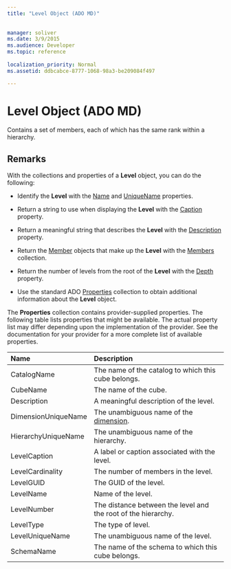 ```yaml
---
title: "Level Object (ADO MD)"
 
 
manager: soliver
ms.date: 3/9/2015
ms.audience: Developer
ms.topic: reference
  
localization_priority: Normal
ms.assetid: ddbcabce-8777-1068-98a3-be209084f497

---
```


# Level Object (ADO MD)

Contains a set of members, each of which has the same rank within a hierarchy.
  
## Remarks

With the collections and properties of a **Level** object, you can do the following: 
  
- Identify the **Level** with the [Name](name-property-ado-md.md) and [UniqueName](uniquename-property-ado-md.md) properties. 
    
- Return a string to use when displaying the **Level** with the [Caption](caption-property-ado-md.md) property. 
    
- Return a meaningful string that describes the **Level** with the [Description](description-property-ado-md.md) property. 
    
- Return the [Member](member-object-ado-md.md) objects that make up the **Level** with the [Members](members-collection-ado-md.md) collection. 
    
- Return the number of levels from the root of the **Level** with the [Depth](depth-property-ado-md.md) property. 
    
- Use the standard ADO [Properties](properties-collection-ado.md) collection to obtain additional information about the **Level** object. 
    
The **Properties** collection contains provider-supplied properties. The following table lists properties that might be available. The actual property list may differ depending upon the implementation of the provider. See the documentation for your provider for a more complete list of available properties. 
  
|**Name**|**Description**|
|:-----|:-----|
|CatalogName  <br/> |The name of the catalog to which this cube belongs.  <br/> |
|CubeName  <br/> |The name of the cube.  <br/> |
|Description  <br/> |A meaningful description of the level.  <br/> |
|DimensionUniqueName  <br/> |The unambiguous name of the [dimension](dimension-object-ado-md.md).  <br/> |
|HierarchyUniqueName  <br/> |The unambiguous name of the hierarchy.  <br/> |
|LevelCaption  <br/> |A label or caption associated with the level.  <br/> |
|LevelCardinality  <br/> |The number of members in the level.  <br/> |
|LevelGUID  <br/> |The GUID of the level.  <br/> |
|LevelName  <br/> |Name of the level.  <br/> |
|LevelNumber  <br/> |The distance between the level and the root of the hierarchy.  <br/> |
|LevelType  <br/> |The type of level.  <br/> |
|LevelUniqueName  <br/> |The unambiguous name of the level.  <br/> |
|SchemaName  <br/> |The name of the schema to which this cube belongs.  <br/> |
   

